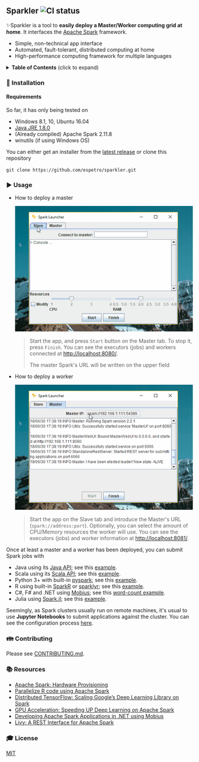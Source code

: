 ## Sparkler ![CI status](https://img.shields.io/badge/build-passing-brightgreen.svg)

:sparkles:Sparkler is a tool to **easily deploy a Master/Worker computing grid at home**. It interfaces the [Apache Spark](https://spark.apache.org/) framework.

* Simple, non-technical app interface
* Automated, fault-tolerant, distributed computing at home
* High-performance computing framework for multiple languages

<details>

  <summary><strong>Table of Contents</strong> (click to expand)</summary>

* [Installation](#-installation)
* [Usage](#-usage)
* [Contributing](#-contributing)
* [Resources](#-resources)
* [License](#-license)

</details>

### :floppy_disk: Installation

#### Requirements

So far, it has only being tested on
* Windows 8.1, 10, Ubuntu 16.04
* [Java JRE 1.8.0](http://www.oracle.com/technetwork/java/javase/downloads/jre8-downloads-2133155.html)
* (Already compiled) Apache Spark 2.11.8
* winutils (if using Windows OS)



​You can either get an installer from the [latest release](https://github.com/espetro/sparkler/releases) or clone this repository 

`git clone https://github.com/espetro/sparkler.git`



### :arrow_forward: Usage

- How to deploy a master

  ![Start a master - Win10](./static/start-master.gif)

  > Start the app, and press `Start` button on the Master tab. To stop it, press `Finish`. You can see the executors (jobs) and workers connected at [http://localhost:8080/](http://localhost:8080/).
  >
  > The master Spark's URL will be written on the upper field




- How to deploy a worker

  ![Start a worker - Win10](./static/start-worker.gif)

  >  Start the app on the Slave tab and introduce the Master's URL (`spark://address:port`). Optionally, you can select the amount of CPU/Memory resources the worker will use.
  > You can see the executors (jobs) and worker information at [http://localhost:8081/](http://localhost:8081/).

  



Once at least a master and a worker has been deployed, you can submit Spark jobs with

+ Java using its [Java API](https://spark.apache.org/docs/latest/api/java/index.html); see this [example](https://www.datasciencebytes.com/bytes/2016/04/18/getting-started-with-spark-running-a-simple-spark-job-in-java/).
+ Scala using its [Scala API](https://spark.apache.org/docs/latest/api/scala/index.html#org.apache.spark.package); see this [example](https://www.supergloo.com/fieldnotes/apache-spark-cluster-part-2-deploy-a-scala-program-to-spark-cluster/).
+ Python 3+ with built-in [pyspark](https://spark.apache.org/docs/latest/api/python/index.html); see this [example](https://blog.sicara.com/get-started-pyspark-jupyter-guide-tutorial-ae2fe84f594f).
+ R using built-in [SparkR](https://spark.apache.org/docs/latest/sparkr.html) or [sparklyr](https://spark.rstudio.com/); see this [example](https://spark.apache.org/docs/latest/sparkr.html#starting-up-sparksession).
+ C#, F# and .NET using [Mobius](https://github.com/Microsoft/Mobius); see this [word-count example](https://github.com/Microsoft/Mobius/blob/master/notes/running-mobius-app.md#wordcount-example-batch).
+ Julia using [Spark.jl](https://github.com/dfdx/Spark.jl); see this [example](https://juliacomputing.com/blog/2017/12/12/julia-and-spark.html#sparkjl).



Seemingly, as Spark clusters usually run on remote machines, it's usual to use **Jupyter Notebooks** to submit applications against the cluster. You can see the configuration process [here](https://blog.insightdatascience.com/using-jupyter-on-apache-spark-step-by-step-with-a-terabyte-of-reddit-data-ef4d6c13959a).

### :family: Contributing

Please see [CONTRIBUTING.md]().

### :books: Resources

- [Apache Spark: Hardware Provisioning](https://spark.apache.org/docs/0.9.1/hardware-provisioning.html)
- [Parallelize R code using Apache Spark](https://databricks.com/blog/2017/08/21/on-demand-webinar-and-faq-parallelize-r-code-using-apache-spark.html)
- [Distributed TensorFlow: Scaling Google’s Deep Learning Library on Spark](https://arimo.com/machine-learning/deep-learning/2016/arimo-distributed-tensorflow-on-spark/)
- [GPU Acceleration: Speeding UP Deep Learning on Apache Spark](https://databricks.com/blog/2016/10/27/gpu-acceleration-in-databricks.html)
- [Developing Apache Spark Applications in .NET using Mobius](https://databricks.com/blog/2016/08/03/developing-apache-spark-applications-in-net-using-mobius.html)
- [Livy: A REST Interface for Apache Spark](https://es.hortonworks.com/blog/livy-a-rest-interface-for-apache-spark/)

### :mortar_board: License

[MIT](https://choosealicense.com/licenses/mit/)